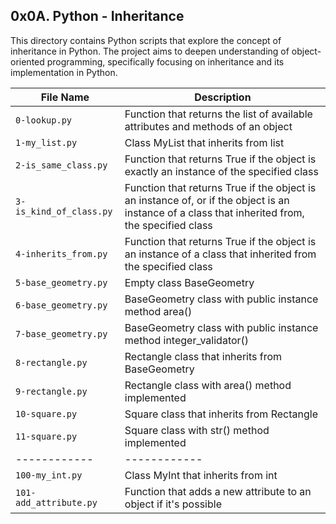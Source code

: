 ## 0x0A. Python - Inheritance

This directory contains Python scripts that explore the concept of inheritance in Python. The project aims to deepen understanding of object-oriented programming, specifically focusing on inheritance and its implementation in Python.

| File Name | Description     |
| ------------ | ------------    |
| `0-lookup.py` | Function that returns the list of available attributes and methods of an object |
| `1-my_list.py` | Class MyList that inherits from list |
| `2-is_same_class.py` | Function that returns True if the object is exactly an instance of the specified class |
| `3-is_kind_of_class.py` | Function that returns True if the object is an instance of, or if the object is an instance of a class that inherited from, the specified class |
| `4-inherits_from.py` | Function that returns True if the object is an instance of a class that inherited from the specified class |
| `5-base_geometry.py` | Empty class BaseGeometry |
| `6-base_geometry.py` | BaseGeometry class with public instance method area() |
| `7-base_geometry.py` | BaseGeometry class with public instance method integer_validator() |
| `8-rectangle.py` | Rectangle class that inherits from BaseGeometry |
| `9-rectangle.py` | Rectangle class with area() method implemented |
| `10-square.py` | Square class that inherits from Rectangle |
| `11-square.py` | Square class with str() method implemented |
| ------------ | ------------    |
| `100-my_int.py` | Class MyInt that inherits from int |
| `101-add_attribute.py` | Function that adds a new attribute to an object if it's possible |
